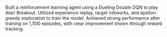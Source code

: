 Built a reinforcement learning agent using a Dueling Double DQN to play Atari Breakout. Utilized experience replay, target networks, and epsilon-greedy exploration to train the model. Achieved strong performance after training on 1,500 episodes, with clear improvement shown through reward tracking.
